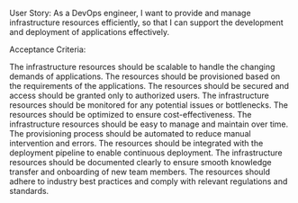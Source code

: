 User Story:
As a DevOps engineer, I want to provide and manage infrastructure resources efficiently, so that I can support the development and deployment of applications effectively.

Acceptance Criteria:

The infrastructure resources should be scalable to handle the changing demands of applications.
The resources should be provisioned based on the requirements of the applications.
The resources should be secured and access should be granted only to authorized users.
The infrastructure resources should be monitored for any potential issues or bottlenecks.
The resources should be optimized to ensure cost-effectiveness.
The infrastructure resources should be easy to manage and maintain over time.
The provisioning process should be automated to reduce manual intervention and errors.
The resources should be integrated with the deployment pipeline to enable continuous deployment.
The infrastructure resources should be documented clearly to ensure smooth knowledge transfer and onboarding of new team members.
The resources should adhere to industry best practices and comply with relevant regulations and standards.
